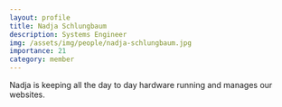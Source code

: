```yaml
---
layout: profile
title: Nadja Schlungbaum
description: Systems Engineer
img: /assets/img/people/nadja-schlungbaum.jpg
importance: 21
category: member
---
```


Nadja is keeping all the day to day hardware running and manages our websites.
